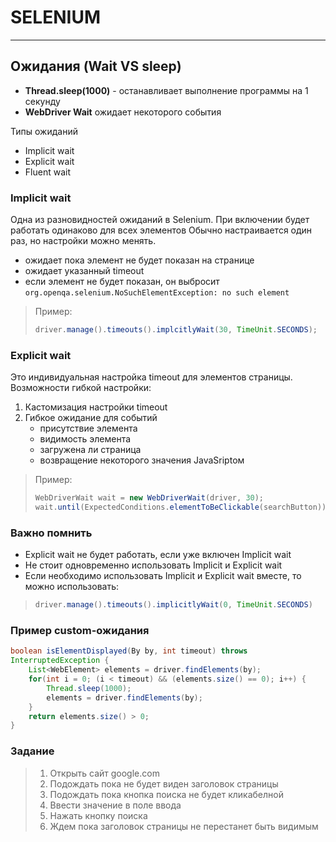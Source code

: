 # SELENIUM
____

## Ожидания (Wait VS sleep)
- __Thread.sleep(1000)__ - останавливает выполнение программы на 1 секунду
- __WebDriver Wait__ ожидает некоторого события

Типы ожиданий
- Implicit wait
- Explicit wait
- Fluent wait

### Implicit wait
Одна из разновидностей ожиданий в Selenium. При включении будет работать одинаково для всех элементов
Обычно настраивается один раз, но настройки можно менять.

- ожидает пока элемент не будет показан на странице
- ожидает указанный timeout
- если элемент не будет показан, он выбросит `org.openqa.selenium.NoSuchElementException: no such element`

> Пример:
>  ```java
> driver.manage().timeouts().implcitlyWait(30, TimeUnit.SECONDS);
> ```

### Explicit wait
Это индивидуальная настройка timeout для элементов страницы.
Возможности гибкой настройки:
1. Кастомизация настройки timeout
2. Гибкое ожидание для событий
   - присутствие элемента
   - видимость элемента
   - загружена ли страница
   - возвращение некоторого значения JavaSriptом
> Пример:
>
> ```java
> WebDriverWait wait = new WebDriverWait(driver, 30);
> wait.until(ExpectedConditions.elementToBeClickable(searchButton))
> ```

### Важно помнить
- Explicit wait не будет работать, если уже включен Implicit wait
- Не стоит одновременно использовать Implicit и Explicit wait
- Если необходимо использовать Implicit и Explicit wait вместе, то можно использовать:
>```java 
> driver.manage().timeouts().implicitlyWait(0, TimeUnit.SECONDS)
>```

### Пример custom-ожидания
```java
boolean isElementDisplayed(By by, int timeout) throws
InterruptedException {
    List<WebElement> elements = driver.findElements(by);
    for(int i = 0; (i < timeout) && (elements.size() == 0); i++) {
        Thread.sleep(1000);
        elements = driver.findElements(by);
    }
    return elements.size() > 0;
}
```
### Задание
> 1. Открыть сайт google.com
> 2. Подождать пока не будет виден заголовок страницы
> 3. Подождать пока кнопка поиска не будет кликабелной
> 4. Ввести значение в поле ввода
> 5. Нажать кнопку поиска
> 6. Ждем пока заголовок страницы не перестанет быть видимым





